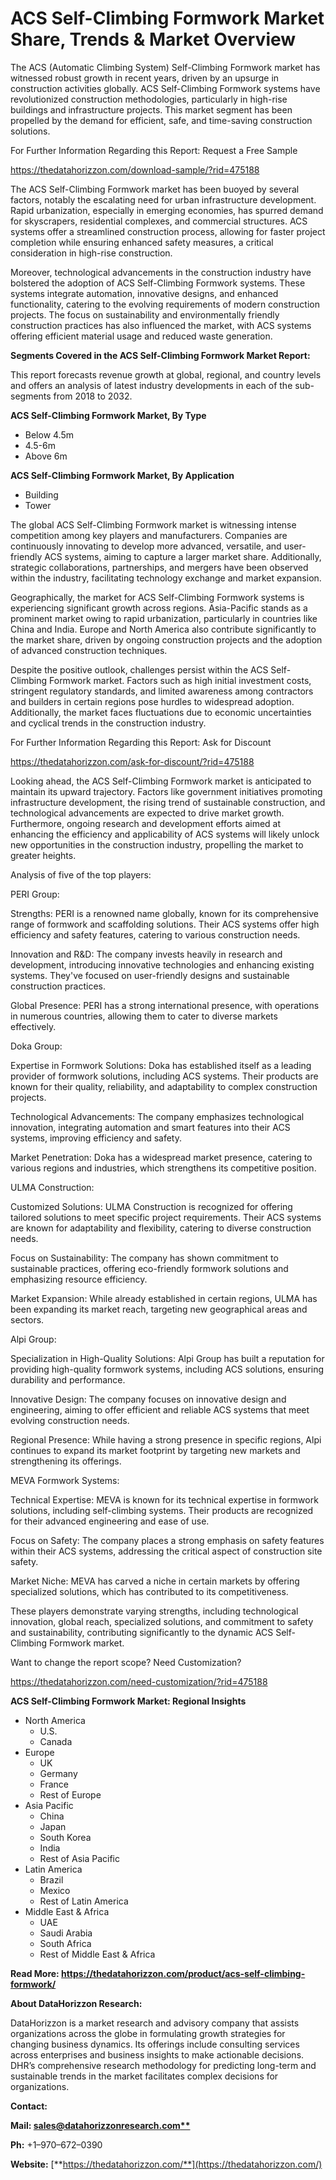 ﻿# **ACS Self-Climbing Formwork Market Share, Trends & Market Overview**

The ACS (Automatic Climbing System) Self-Climbing Formwork market has witnessed robust growth in recent years, driven by an upsurge in construction activities globally. ACS Self-Climbing Formwork systems have revolutionized construction methodologies, particularly in high-rise buildings and infrastructure projects. This market segment has been propelled by the demand for efficient, safe, and time-saving construction solutions.

For Further Information Regarding this Report: Request a Free Sample

<https://thedatahorizzon.com/download-sample/?rid=475188>



The ACS Self-Climbing Formwork market has been buoyed by several factors, notably the escalating need for urban infrastructure development. Rapid urbanization, especially in emerging economies, has spurred demand for skyscrapers, residential complexes, and commercial structures. ACS systems offer a streamlined construction process, allowing for faster project completion while ensuring enhanced safety measures, a critical consideration in high-rise construction.

Moreover, technological advancements in the construction industry have bolstered the adoption of ACS Self-Climbing Formwork systems. These systems integrate automation, innovative designs, and enhanced functionality, catering to the evolving requirements of modern construction projects. The focus on sustainability and environmentally friendly construction practices has also influenced the market, with ACS systems offering efficient material usage and reduced waste generation.

**Segments Covered in the ACS Self-Climbing Formwork Market Report:**

This report forecasts revenue growth at global, regional, and country levels and offers an analysis of latest industry developments in each of the sub-segments from 2018 to 2032.

**ACS Self-Climbing Formwork Market, By Type**

- Below 4.5m
- 4.5-6m
- Above 6m

**ACS Self-Climbing Formwork Market, By Application**

- Building
- Tower

The global ACS Self-Climbing Formwork market is witnessing intense competition among key players and manufacturers. Companies are continuously innovating to develop more advanced, versatile, and user-friendly ACS systems, aiming to capture a larger market share. Additionally, strategic collaborations, partnerships, and mergers have been observed within the industry, facilitating technology exchange and market expansion.

Geographically, the market for ACS Self-Climbing Formwork systems is experiencing significant growth across regions. Asia-Pacific stands as a prominent market owing to rapid urbanization, particularly in countries like China and India. Europe and North America also contribute significantly to the market share, driven by ongoing construction projects and the adoption of advanced construction techniques.

Despite the positive outlook, challenges persist within the ACS Self-Climbing Formwork market. Factors such as high initial investment costs, stringent regulatory standards, and limited awareness among contractors and builders in certain regions pose hurdles to widespread adoption. Additionally, the market faces fluctuations due to economic uncertainties and cyclical trends in the construction industry.

For Further Information Regarding this Report: Ask for Discount

<https://thedatahorizzon.com/ask-for-discount/?rid=475188>

Looking ahead, the ACS Self-Climbing Formwork market is anticipated to maintain its upward trajectory. Factors like government initiatives promoting infrastructure development, the rising trend of sustainable construction, and technological advancements are expected to drive market growth. Furthermore, ongoing research and development efforts aimed at enhancing the efficiency and applicability of ACS systems will likely unlock new opportunities in the construction industry, propelling the market to greater heights.

Analysis of five of the top players:

PERI Group:

Strengths: PERI is a renowned name globally, known for its comprehensive range of formwork and scaffolding solutions. Their ACS systems offer high efficiency and safety features, catering to various construction needs.

Innovation and R&D: The company invests heavily in research and development, introducing innovative technologies and enhancing existing systems. They've focused on user-friendly designs and sustainable construction practices.

Global Presence: PERI has a strong international presence, with operations in numerous countries, allowing them to cater to diverse markets effectively.

Doka Group:

Expertise in Formwork Solutions: Doka has established itself as a leading provider of formwork solutions, including ACS systems. Their products are known for their quality, reliability, and adaptability to complex construction projects.

Technological Advancements: The company emphasizes technological innovation, integrating automation and smart features into their ACS systems, improving efficiency and safety.

Market Penetration: Doka has a widespread market presence, catering to various regions and industries, which strengthens its competitive position.

ULMA Construction:

Customized Solutions: ULMA Construction is recognized for offering tailored solutions to meet specific project requirements. Their ACS systems are known for adaptability and flexibility, catering to diverse construction needs.

Focus on Sustainability: The company has shown commitment to sustainable practices, offering eco-friendly formwork solutions and emphasizing resource efficiency.

Market Expansion: While already established in certain regions, ULMA has been expanding its market reach, targeting new geographical areas and sectors.

Alpi Group:

Specialization in High-Quality Solutions: Alpi Group has built a reputation for providing high-quality formwork systems, including ACS solutions, ensuring durability and performance.

Innovative Design: The company focuses on innovative design and engineering, aiming to offer efficient and reliable ACS systems that meet evolving construction needs.

Regional Presence: While having a strong presence in specific regions, Alpi continues to expand its market footprint by targeting new markets and strengthening its offerings.

MEVA Formwork Systems:

Technical Expertise: MEVA is known for its technical expertise in formwork solutions, including self-climbing systems. Their products are recognized for their advanced engineering and ease of use.

Focus on Safety: The company places a strong emphasis on safety features within their ACS systems, addressing the critical aspect of construction site safety.

Market Niche: MEVA has carved a niche in certain markets by offering specialized solutions, which has contributed to its competitiveness.

These players demonstrate varying strengths, including technological innovation, global reach, specialized solutions, and commitment to safety and sustainability, contributing significantly to the dynamic ACS Self-Climbing Formwork market.

Want to change the report scope? Need Customization?

<https://thedatahorizzon.com/need-customization/?rid=475188>



**ACS Self-Climbing Formwork Market: Regional Insights**

- North America
  - U.S.
  - Canada
- Europe
  - UK
  - Germany
  - France
  - Rest of Europe
- Asia Pacific
  - China
  - Japan
  - South Korea
  - India
  - Rest of Asia Pacific
- Latin America
  - Brazil
  - Mexico
  - Rest of Latin America
- Middle East & Africa
  - UAE
  - Saudi Arabia
  - South Africa
  - Rest of Middle East & Africa

**Read More: https://thedatahorizzon.com/product/acs-self-climbing-formwork/**

**About DataHorizzon Research:**

DataHorizzon is a market research and advisory company that assists organizations across the globe in formulating growth strategies for changing business dynamics. Its offerings include consulting services across enterprises and business insights to make actionable decisions. DHR’s comprehensive research methodology for predicting long-term and sustainable trends in the market facilitates complex decisions for organizations.

**Contact:**

**Mail: [sales@datahorizzonresearch.com**](mailto:sales@datahorizzonresearch.com)**

**Ph:** +1–970–672–0390

**Website:** [**https://thedatahorizzon.com/**](https://thedatahorizzon.com/)


